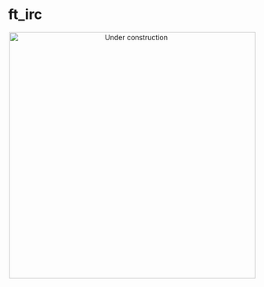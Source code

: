 # ft_irc

<div align="center">
<img src="https://user-images.githubusercontent.com/76685849/211903835-59647bd7-db40-40fb-b904-91b8561861da.jpg" alt="Under construction" width="500">
</div>

